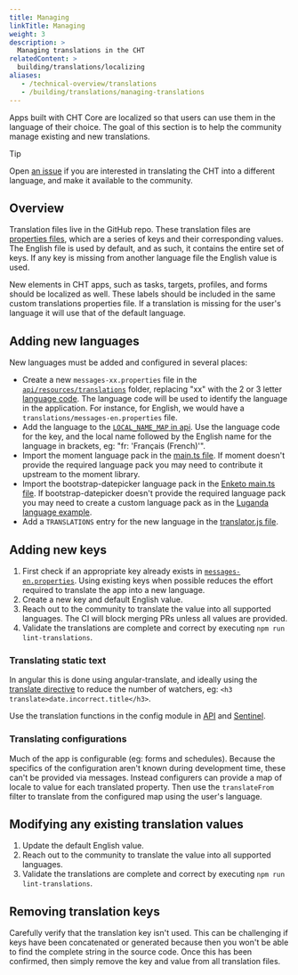 ```yaml
---
title: Managing
linkTitle: Managing
weight: 3
description: >
  Managing translations in the CHT
relatedContent: >  
  building/translations/localizing
aliases:
   - /technical-overview/translations
   - /building/translations/managing-translations
---
```


Apps built with CHT Core are localized so that users can use them in the language of their choice. The goal of this section is to help the community manage existing and new translations.

> [!TIP]
> Open [an issue](https://github.com/medic/cht-core/issues/new) if you are interested in translating the CHT into a different language, and make it available to the community.

## Overview

Translation files live in the GitHub repo. These translation files are [properties files](https://en.wikipedia.org/wiki/.properties), which are a series of keys and their corresponding values. The English file is used by default, and as such, it contains the entire set of keys. If any key is missing from another language file the English value is used.

New elements in CHT apps, such as tasks, targets, profiles, and forms should be localized as well. These labels should be included in the same custom translations properties file. If a translation is missing for the user's language it will use that of the default language. 

## Adding new languages

New languages must be added and configured in several places:

- Create a new `messages-xx.properties` file in the [`api/resources/translations`](https://github.com/medic/cht-core/tree/master/api/resources/translations) folder, replacing "xx" with the 2 or 3 letter [language code](https://en.wikipedia.org/wiki/List_of_ISO_639_language_codes). The language code will be used to identify the language in the application. For instance, for English, we would have a `translations/messages-en.properties` file. 
- Add the language to the [`LOCAL_NAME_MAP` in api](https://github.com/medic/cht-core/blob/e6d184946affc62773d569168216a5b913f38a30/api/src/translations.js#L17). Use the language code for the key, and the local name followed by the English name for the language in brackets, eg: "fr: 'Français (French)'".
- Import the moment language pack in the [main.ts file](https://github.com/medic/cht-core/blob/e6d184946affc62773d569168216a5b913f38a30/webapp/src/ts/main.ts#L23). If moment doesn't provide the required language pack you may need to contribute it upstream to the moment library.
- Import the bootstrap-datepicker language pack in the [Enketo main.ts file](https://github.com/medic/cht-core/blob/master/webapp/src/js/enketo/main.js). If bootstrap-datepicker doesn't provide the required language pack you may need to create a custom language pack as in the [Luganda language example](https://github.com/medic/cht-core/blob/master/webapp/src/js/enketo/bootstrap-datepicker.lg.js).
- Add a `TRANSLATIONS` entry for the new language in the [translator.js file](https://github.com/medic/cht-core/blob/master/webapp/src/js/bootstrapper/translator.js).

## Adding new keys

1. First check if an appropriate key already exists in [`messages-en.properties`](https://github.com/medic/cht-core/blob/master/api/resources/translations/messages-en.properties). Using existing keys when possible reduces the effort required to translate the app into a new language.
2. Create a new key and default English value.
3. Reach out to the community to translate the value into all supported languages. The CI will block merging PRs unless all values are provided.
4. Validate the translations are complete and correct by executing `npm run lint-translations`.

### Translating static text

In angular this is done using angular-translate, and ideally using the [translate directive](http://angular-translate.github.io/docs/#/guide/05_using-translate-directive) to reduce the number of watchers, eg: `<h3 translate>date.incorrect.title</h3>`.

Use the translation functions in the config module in [API](https://github.com/medic/cht-core/blob/e6d184946affc62773d569168216a5b913f38a30/api/src/config.js#L72) and [Sentinel](https://github.com/medic/cht-core/blob/e6d184946affc62773d569168216a5b913f38a30/sentinel/src/config.js#L88).

### Translating configurations

Much of the app is configurable (eg: forms and schedules). Because the specifics of the configuration aren't known during development time, these can't be provided via messages. Instead configurers can provide a map of locale to value for each translated property. Then use the `translateFrom` filter to translate from the configured map using the user's language.

## Modifying any existing translation values

1. Update the default English value.
2. Reach out to the community to translate the value into all supported languages.
3. Validate the translations are complete and correct by executing `npm run lint-translations`.

## Removing translation keys

Carefully verify that the translation key isn't used. This can be challenging if keys have been concatenated or generated because then you won't be able to find the complete string in the source code. Once this has been confirmed, then simply remove the key and value from all translation files.
